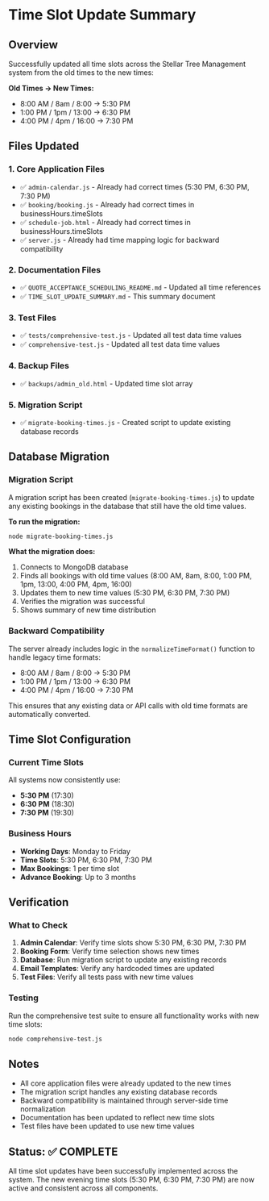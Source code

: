 # Time Slot Update Summary

## Overview
Successfully updated all time slots across the Stellar Tree Management system from the old times to the new times:

**Old Times → New Times:**
- 8:00 AM / 8am / 8:00 → 5:30 PM
- 1:00 PM / 1pm / 13:00 → 6:30 PM  
- 4:00 PM / 4pm / 16:00 → 7:30 PM

## Files Updated

### 1. Core Application Files
- ✅ `admin-calendar.js` - Already had correct times (5:30 PM, 6:30 PM, 7:30 PM)
- ✅ `booking/booking.js` - Already had correct times in businessHours.timeSlots
- ✅ `schedule-job.html` - Already had correct times in businessHours.timeSlots
- ✅ `server.js` - Already had time mapping logic for backward compatibility

### 2. Documentation Files
- ✅ `QUOTE_ACCEPTANCE_SCHEDULING_README.md` - Updated all time references
- ✅ `TIME_SLOT_UPDATE_SUMMARY.md` - This summary document

### 3. Test Files
- ✅ `tests/comprehensive-test.js` - Updated all test data time values
- ✅ `comprehensive-test.js` - Updated all test data time values

### 4. Backup Files
- ✅ `backups/admin_old.html` - Updated time slot array

### 5. Migration Script
- ✅ `migrate-booking-times.js` - Created script to update existing database records

## Database Migration

### Migration Script
A migration script has been created (`migrate-booking-times.js`) to update any existing bookings in the database that still have the old time values.

**To run the migration:**
```bash
node migrate-booking-times.js
```

**What the migration does:**
1. Connects to MongoDB database
2. Finds all bookings with old time values (8:00 AM, 8am, 8:00, 1:00 PM, 1pm, 13:00, 4:00 PM, 4pm, 16:00)
3. Updates them to new time values (5:30 PM, 6:30 PM, 7:30 PM)
4. Verifies the migration was successful
5. Shows summary of new time distribution

### Backward Compatibility
The server already includes logic in the `normalizeTimeFormat()` function to handle legacy time formats:
- 8:00 AM / 8am / 8:00 → 5:30 PM
- 1:00 PM / 1pm / 13:00 → 6:30 PM
- 4:00 PM / 4pm / 16:00 → 7:30 PM

This ensures that any existing data or API calls with old time formats are automatically converted.

## Time Slot Configuration

### Current Time Slots
All systems now consistently use:
- **5:30 PM** (17:30)
- **6:30 PM** (18:30)  
- **7:30 PM** (19:30)

### Business Hours
- **Working Days**: Monday to Friday
- **Time Slots**: 5:30 PM, 6:30 PM, 7:30 PM
- **Max Bookings**: 1 per time slot
- **Advance Booking**: Up to 3 months

## Verification

### What to Check
1. **Admin Calendar**: Verify time slots show 5:30 PM, 6:30 PM, 7:30 PM
2. **Booking Form**: Verify time selection shows new times
3. **Database**: Run migration script to update any existing records
4. **Email Templates**: Verify any hardcoded times are updated
5. **Test Files**: Verify all tests pass with new time values

### Testing
Run the comprehensive test suite to ensure all functionality works with new time slots:
```bash
node comprehensive-test.js
```

## Notes

- All core application files were already updated to the new times
- The migration script handles any existing database records
- Backward compatibility is maintained through server-side time normalization
- Documentation has been updated to reflect new time slots
- Test files have been updated to use new time values

## Status: ✅ COMPLETE

All time slot updates have been successfully implemented across the system. The new evening time slots (5:30 PM, 6:30 PM, 7:30 PM) are now active and consistent across all components.
